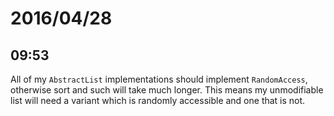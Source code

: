# 2016/04/28

## 09:53

All of my `AbstractList` implementations should implement `RandomAccess`,
otherwise sort and such will take much longer. This means my unmodifiable list
will need a variant which is randomly accessible and one that is not.

